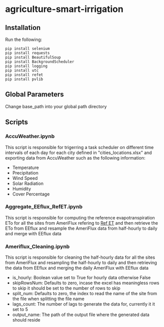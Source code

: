 # agriculture-smart-irrigation

## Installation

Run the following:
```
pip install selenium
pip install requests
pip install BeautifulSoup
pip install BackgroundScheduler
pip install logging
pip install utc
pip install refet
pip install pvlib
```

## Global Parameters

Change base_path into your global path directory

## Scripts

### AccuWeather.ipynb
This script is responsible for trigerring a task scheduler on different time intervals of each day for 
each city defined in "cities_locations.xlsx" and exporting data from AccuWeather such as the following information:
- Temperature
- Precipitation
- Wind Speed
- Solar Radiation
- Humidity
- Cover Percentage

### Aggregate_EEflux_RefET.ipynb
This script is responsible for computing the reference evapotranspiration ETo for all the sites from AmeriFlux
refering to [Ref ET](https://github.com/WSWUP/RefET) and then retrieve the ETo from EEflux and resample
the AmeriFlux data from half-hourly to daily and merge with EEflux data

### Ameriflux_Cleaning.ipynb
This script is responsible for cleaning the half-hourly data for all the sites from AmeriFlux
and resampling the half-hourly to daily and then retrieving the data from EEflux and merging the daily AmeriFlux with EEflux data

- is_hourly: Boolean value set to True for hourly data otherwise False
- skipRowsNum: Defaults to zero, incase the excel has meaningless rows to skip it should be set to the number of rows to skip
- split_num: Defaults to zero, the index to read the name of the site from the file when splitting the file name
- lags_count: The number of lags to generate the data for, currently it it set to 5
- output_name: The path of the output file where the generated data should reside

